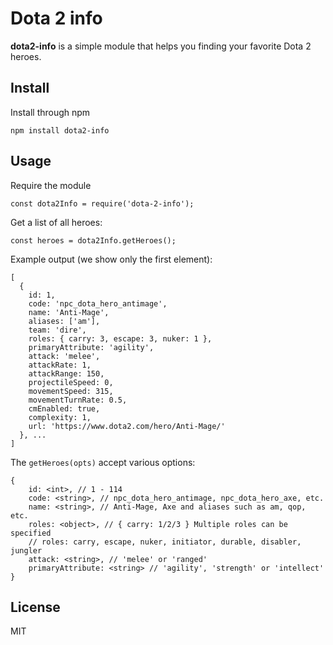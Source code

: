 # Dota 2 info

**dota2-info** is a simple module that helps you finding your favorite Dota 2 heroes.

## Install

Install through npm

    npm install dota2-info

## Usage

Require the module

    const dota2Info = require('dota-2-info');

Get a list of all heroes:

    const heroes = dota2Info.getHeroes();

Example output (we show only the first element):

    [
      {
        id: 1,
        code: 'npc_dota_hero_antimage',
        name: 'Anti-Mage',
        aliases: ['am'],
        team: 'dire',
        roles: { carry: 3, escape: 3, nuker: 1 },
        primaryAttribute: 'agility',
        attack: 'melee',
        attackRate: 1,
        attackRange: 150,
        projectileSpeed: 0,
        movementSpeed: 315,
        movementTurnRate: 0.5,
        cmEnabled: true,
        complexity: 1,
        url: 'https://www.dota2.com/hero/Anti-Mage/'
      }, ...
    ]

The `getHeroes(opts)` accept various options:

    {
        id: <int>, // 1 - 114
        code: <string>, // npc_dota_hero_antimage, npc_dota_hero_axe, etc.
        name: <string>, // Anti-Mage, Axe and aliases such as am, qop, etc.
        roles: <object>, // { carry: 1/2/3 } Multiple roles can be specified
        // roles: carry, escape, nuker, initiator, durable, disabler, jungler
        attack: <string>, // 'melee' or 'ranged'
        primaryAttribute: <string> // 'agility', 'strength' or 'intellect'
    }

## License

MIT
